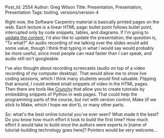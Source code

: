 Post_Id: 2554
Author: Greg Wilson
Title: Presentation, Presentation, Presentation
Tags: tooling, versions/version-4

<p>Right now, the Software Carpentry material is basically printed pages on the web. Each lecture is a linear HTML page: bullet point follows bullet point, interrupted only by code snippets, tables, and diagrams. If I'm going to <a href="{{root_path}}/blog/2009/09/updated-outline-for-revised-course.html">update the content</a>, I'd also like to update the presentation; the question is, "To what?" An audio recording of me talking over the slides would add some value, though I think that typing in what I would say would probably be more useful, since most people can read faster than I can speak, and audio still isn't googleable.</p>
<p>I've also thought about recording screecasts (audio on top of a video recording of my computer desktop). That would allow me to show live coding sessions, which I think many students would find valuable. Flipping that around, I could embed small snippets of video in the HTML pages. Then there are tools like <a href="http://code.google.com/p/crunchy/">Crunchy</a> that allow you to create tutorials by embedding snippets of Python in web pages. That could help the programming parts of the course, but not with version control, Make (if we stick to Make, which I hope we don't), or many other parts.</p>
<p>So: what's the best online tutorial you've ever seen? What made it the best? Do you know how much effort it took to build the first time? How much effort it would take to build once the authors were experts in [name of tutorial-building technology goes here]?  Pointers would be very welcome...</p>
